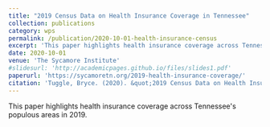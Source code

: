 ```yaml
---
title: "2019 Census Data on Health Insurance Coverage in Tennessee"
collection: publications
category: wps
permalink: /publication/2020-10-01-health-insurance-census
excerpt: 'This paper highlights health insurance coverage across Tennessee's populous areas in 2019.'
date: 2020-10-01
venue: 'The Sycamore Institute'
#slidesurl: 'http://academicpages.github.io/files/slides1.pdf'
paperurl: 'https://sycamoretn.org/2019-health-insurance-coverage/'
citation: 'Tuggle, Bryce. (2020). &quot;2019 Census Data on Health Insurance Coverage in Tennessee.&quot; <i>The Sycamore Institute</i>.'
---
```


This paper highlights health insurance coverage across Tennessee's populous areas in 2019.
